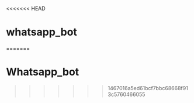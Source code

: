 <<<<<<< HEAD
# whatsapp_bot
=======
# Whatsapp_bot
>>>>>>> 1467016a5ed61bcf7bbc68668f913c5760466055
